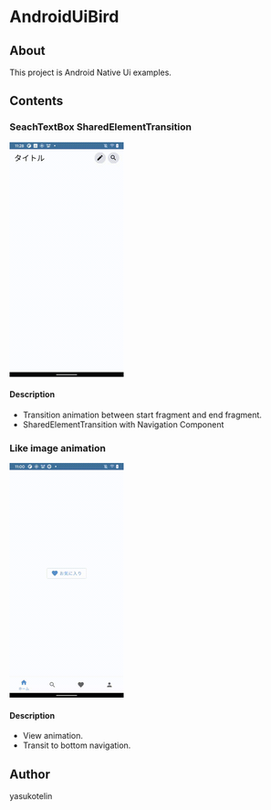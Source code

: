 # AndroidUiBird

## About

This project is Android Native Ui examples.

## Contents

### SeachTextBox SharedElementTransition

<img src="./images/searchtextbox-sharedelement.gif" width="200px" />

#### Description

- Transition animation between start fragment and end fragment.
- SharedElementTransition with Navigation Component

### Like image animation

<img src="./images/like-image-animation.gif" width="200px">

#### Description

- View animation.
- Transit to bottom navigation.

## Author

yasukotelin
